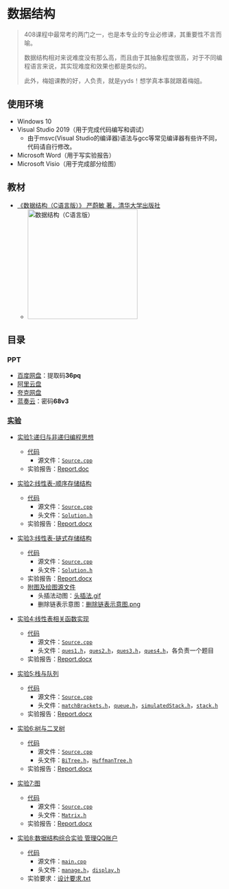 # 数据结构

> 408课程中最常考的两门之一，也是本专业的专业必修课，其重要性不言而喻。
>
> 数据结构相对来说难度没有那么高，而且由于其抽象程度很高，对于不同编程语言来说，其实现难度和效果也都是类似的。
>
> 此外，梅姐课教的好，人负责，就是yyds！想学真本事就跟着梅姐。

## 使用环境

* Windows 10
* Visual Studio 2019（用于完成代码编写和调试）
  * 由于msvc(Visual Studio的编译器)语法与gcc等常见编译器有些许不同，代码请自行修改。
* Microsoft Word（用于写实验报告）
* Microsoft Visio（用于完成部分绘图）

## 教材

* [《数据结构（C语言版）》 严蔚敏 著，清华大学出版社](https://book.douban.com/subject/24699581/)
  * <img alt="数据结构（C语言版）" width=256 src="https://img2.doubanio.com/view/subject/s/public/s26540471.jpg">

## 目录

### PPT

* [百度网盘](https://pan.baidu.com/s/12e087tCm1lgvAQ7Du_CyHw?pwd=36pq)：提取码**36pq**
* [阿里云盘](https://www.aliyundrive.com/s/oMM4Hsp5HpP)
* [夸克网盘](https://pan.quark.cn/s/e43107c64ae4)
* [蓝奏云](https://steven-zhl.lanzoul.com/b04e73jib)：密码**68v3**

### [实验](./Experiments)

* [实验1:递归与非递归编程思想](./Experiments/Exp1)
  * [代码](./Experiments/Exp1/Code)
    * 源文件：[`Source.cpp`](./Experiments/Exp1/Code/Source.cpp)
  * 实验报告：[Report.doc](./Experiments/Exp1/Report.doc)

* [实验2:线性表-顺序存储结构](./Experiments/Exp2/)
  * [代码](./Experiments/Exp2/Code/)
    * 源文件：[`Source.cpp`](./Experiments/Exp2/Code/Source.cpp)
    * 头文件：[`Solution.h`](./Experiments/Exp2/Code/Solution.h)
  * 实验报告：[Report.docx](./Experiments/Exp2/Report.docx)

* [实验3:线性表-链式存储结构](./Experiments/Exp3/)
  * [代码](./Experiments/Exp3/Code/)
    * 源文件：[`Source.cpp`](./Experiments/Exp3/Code/Source.cpp)
    * 头文件：[`Solution.h`](./Experiments/Exp3/Code/Solution.h)
  * 实验报告：[Report.docx](./Experiments/Exp3/Report.docx)
  * [附图及绘图源文件](./Experiments/Exp3/IMG/)
    * 头插法动图：[头插法.gif](./Experiments/Exp3/IMG/头插法/头插法.gif)
    * 删除链表示意图：[删除链表示意图.png](./Experiments/Exp3/Image/删除链表示意图.png)

* [实验4:线性表相关函数实现](./Experiments/Exp4/)
  * [代码](./Experiments/Exp4/Code/)
    * 源文件：[`Source.cpp`](./Experiments/Exp4/Code/Source.cpp)
    * 头文件：[`ques1.h`](./Experiments/Exp4/Code/ques1.h)，[`ques2.h`](./Experiments/Exp4/Code/ques2.h)，[`ques3.h`](./Experiments/Exp4/Code/ques3.h)，[`ques4.h`](./Experiments/Exp4/Code/ques4.h)，各负责一个题目
  * 实验报告：[Report.docx](./Experiments/Exp4/Report.docx)

* [实验5:栈与队列](./Experiments/Exp5/)
  * [代码](./Experiments/Exp5/Code/)
    * 源文件：[`Source.cpp`](./Experiments/Exp5/Code/Source.cpp)
    * 头文件：[`matchBrackets.h`](./Experiments/Exp5/Code/matchBrackets.h)，[`queue.h`](./Experiments/Exp5/Code/queue.h)，[`simulatedStack.h`](./Experiments/Exp5/Code/simulatedStack.h)，[`stack.h`](./Experiments/Exp5/Code/stack.h)
  * 实验报告：[Report.docx](./Experiments/Exp5/Report.docx)

* [实验6:树与二叉树](./Experiments/Exp6/)
  * [代码](./Experiments/Exp6/Code/)
    * 源文件：[`Source.cpp`](./Experiments/Exp6/Code/Source.cpp)
    * 头文件：[`BiTree.h`](./Experiments/Exp6/Code/BiTree.h)，[`HuffmanTree.h`](./Experiments/Exp6/Code/HuffmanTree.h)
  * 实验报告：[Report.docx](./Experiments/Exp6/Report.docx)

* [实验7:图](./Experiments/Exp7/)
  * [代码](./Experiments/Exp7/Code/)
    * 源文件：[`Source.cpp`](./Experiments/Exp7/Code/Source.cpp)
    * 头文件：[`Matrix.h`](./Experiments/Exp7/Code/Matrix.h)
  * 实验报告：[Report.docx](./Experiments/Exp7/Report.docx)

* [实验8:数据结构综合实验 管理QQ账户](./Experiments/ExpFinal/)
  * [代码](./Experiments/ExpFinal/Code/)
    * 源文件：[`main.cpp`](./Experiments/ExpFinal/Code/main.cpp)
    * 头文件：[`manage.h`](./Experiments/ExpFinal/Code/manage.h)，[`display.h`](./Experiments/ExpFinal/Code/display.h)
  * 实验要求：[设计要求.txt](./Experiments/ExpFinal/设计要求.txt)
